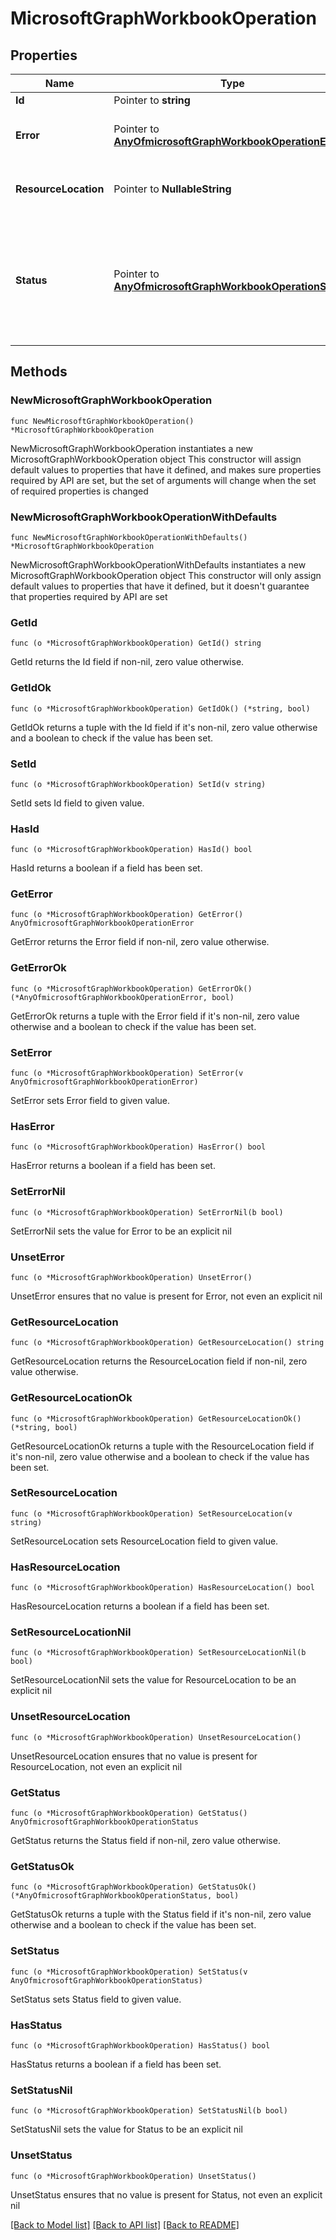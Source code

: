 # MicrosoftGraphWorkbookOperation

## Properties

Name | Type | Description | Notes
------------ | ------------- | ------------- | -------------
**Id** | Pointer to **string** | Read-only. | [optional] 
**Error** | Pointer to [**AnyOfmicrosoftGraphWorkbookOperationError**](anyOf&lt;microsoft.graph.workbookOperationError&gt;.md) | The error returned by the operation. | [optional] 
**ResourceLocation** | Pointer to **NullableString** | The resource URI for the result. | [optional] 
**Status** | Pointer to [**AnyOfmicrosoftGraphWorkbookOperationStatus**](anyOf&lt;microsoft.graph.workbookOperationStatus&gt;.md) | The current status of the operation. Possible values are: NotStarted, Running, Completed, Failed. | [optional] 

## Methods

### NewMicrosoftGraphWorkbookOperation

`func NewMicrosoftGraphWorkbookOperation() *MicrosoftGraphWorkbookOperation`

NewMicrosoftGraphWorkbookOperation instantiates a new MicrosoftGraphWorkbookOperation object
This constructor will assign default values to properties that have it defined,
and makes sure properties required by API are set, but the set of arguments
will change when the set of required properties is changed

### NewMicrosoftGraphWorkbookOperationWithDefaults

`func NewMicrosoftGraphWorkbookOperationWithDefaults() *MicrosoftGraphWorkbookOperation`

NewMicrosoftGraphWorkbookOperationWithDefaults instantiates a new MicrosoftGraphWorkbookOperation object
This constructor will only assign default values to properties that have it defined,
but it doesn't guarantee that properties required by API are set

### GetId

`func (o *MicrosoftGraphWorkbookOperation) GetId() string`

GetId returns the Id field if non-nil, zero value otherwise.

### GetIdOk

`func (o *MicrosoftGraphWorkbookOperation) GetIdOk() (*string, bool)`

GetIdOk returns a tuple with the Id field if it's non-nil, zero value otherwise
and a boolean to check if the value has been set.

### SetId

`func (o *MicrosoftGraphWorkbookOperation) SetId(v string)`

SetId sets Id field to given value.

### HasId

`func (o *MicrosoftGraphWorkbookOperation) HasId() bool`

HasId returns a boolean if a field has been set.

### GetError

`func (o *MicrosoftGraphWorkbookOperation) GetError() AnyOfmicrosoftGraphWorkbookOperationError`

GetError returns the Error field if non-nil, zero value otherwise.

### GetErrorOk

`func (o *MicrosoftGraphWorkbookOperation) GetErrorOk() (*AnyOfmicrosoftGraphWorkbookOperationError, bool)`

GetErrorOk returns a tuple with the Error field if it's non-nil, zero value otherwise
and a boolean to check if the value has been set.

### SetError

`func (o *MicrosoftGraphWorkbookOperation) SetError(v AnyOfmicrosoftGraphWorkbookOperationError)`

SetError sets Error field to given value.

### HasError

`func (o *MicrosoftGraphWorkbookOperation) HasError() bool`

HasError returns a boolean if a field has been set.

### SetErrorNil

`func (o *MicrosoftGraphWorkbookOperation) SetErrorNil(b bool)`

 SetErrorNil sets the value for Error to be an explicit nil

### UnsetError
`func (o *MicrosoftGraphWorkbookOperation) UnsetError()`

UnsetError ensures that no value is present for Error, not even an explicit nil
### GetResourceLocation

`func (o *MicrosoftGraphWorkbookOperation) GetResourceLocation() string`

GetResourceLocation returns the ResourceLocation field if non-nil, zero value otherwise.

### GetResourceLocationOk

`func (o *MicrosoftGraphWorkbookOperation) GetResourceLocationOk() (*string, bool)`

GetResourceLocationOk returns a tuple with the ResourceLocation field if it's non-nil, zero value otherwise
and a boolean to check if the value has been set.

### SetResourceLocation

`func (o *MicrosoftGraphWorkbookOperation) SetResourceLocation(v string)`

SetResourceLocation sets ResourceLocation field to given value.

### HasResourceLocation

`func (o *MicrosoftGraphWorkbookOperation) HasResourceLocation() bool`

HasResourceLocation returns a boolean if a field has been set.

### SetResourceLocationNil

`func (o *MicrosoftGraphWorkbookOperation) SetResourceLocationNil(b bool)`

 SetResourceLocationNil sets the value for ResourceLocation to be an explicit nil

### UnsetResourceLocation
`func (o *MicrosoftGraphWorkbookOperation) UnsetResourceLocation()`

UnsetResourceLocation ensures that no value is present for ResourceLocation, not even an explicit nil
### GetStatus

`func (o *MicrosoftGraphWorkbookOperation) GetStatus() AnyOfmicrosoftGraphWorkbookOperationStatus`

GetStatus returns the Status field if non-nil, zero value otherwise.

### GetStatusOk

`func (o *MicrosoftGraphWorkbookOperation) GetStatusOk() (*AnyOfmicrosoftGraphWorkbookOperationStatus, bool)`

GetStatusOk returns a tuple with the Status field if it's non-nil, zero value otherwise
and a boolean to check if the value has been set.

### SetStatus

`func (o *MicrosoftGraphWorkbookOperation) SetStatus(v AnyOfmicrosoftGraphWorkbookOperationStatus)`

SetStatus sets Status field to given value.

### HasStatus

`func (o *MicrosoftGraphWorkbookOperation) HasStatus() bool`

HasStatus returns a boolean if a field has been set.

### SetStatusNil

`func (o *MicrosoftGraphWorkbookOperation) SetStatusNil(b bool)`

 SetStatusNil sets the value for Status to be an explicit nil

### UnsetStatus
`func (o *MicrosoftGraphWorkbookOperation) UnsetStatus()`

UnsetStatus ensures that no value is present for Status, not even an explicit nil

[[Back to Model list]](../README.md#documentation-for-models) [[Back to API list]](../README.md#documentation-for-api-endpoints) [[Back to README]](../README.md)


